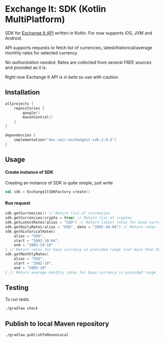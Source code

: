 # Exchange It: SDK (Kotlin MultiPlatform)

SDK for [Exchange It API](https://exchangeit.app/docs) written in Kotlin. For now supports iOS, JVM and Android.

API supports requests to fetch list of currencies, latest/historical/average monthly rates for selected
currency.

*No authorization needed.* Rates are collected from several *FREE* sources and provided as it is.

Right now Exchange It API is in *beta* so use with caution.

## Installation

```kotlin
allprojects {
    repositories {
        google()
        mavenCentral()
    }
}

dependencies {
    implementation("dev.voir:exchangeit-sdk:1.0.5")
}
```

## Usage

#### Create instance of SDK

Creating an instance of SDK is quite simple, just write

```kotlin
val sdk = ExchangeItSDKFactory.create()
```

#### Run request

```kotlin
sdk.getCurrencies() // Return list of currencies
sdk.getCurrencies(crypto = true) // Return list of cryptos
sdk.getLatestRates(alias = "USD") // Return latest rates for base currency code, additionally you can limit returned rates by codes parameter
sdk.getDailyRates(alias = "USD", date = "2002-10-04") // Return rates for base currency on provided date
sdk.getHistoricalRates(
    alias = "USD",
    start = "2002-10-04",
    end = "2002-10-10"
) // Return rates for base currency in provided range (not more than 365 days)
sdk.getMonthlyRates(
    alias = "USD",
    start = "2002-10",
    end = "2005-10"
) // Return average monthly rates for base currency in provided range 
```

## Testing

To run tests

```bash
./gradlew check
```

## Publish to local Maven repository

```bash
./gradlew publishToMavenLocal
```
